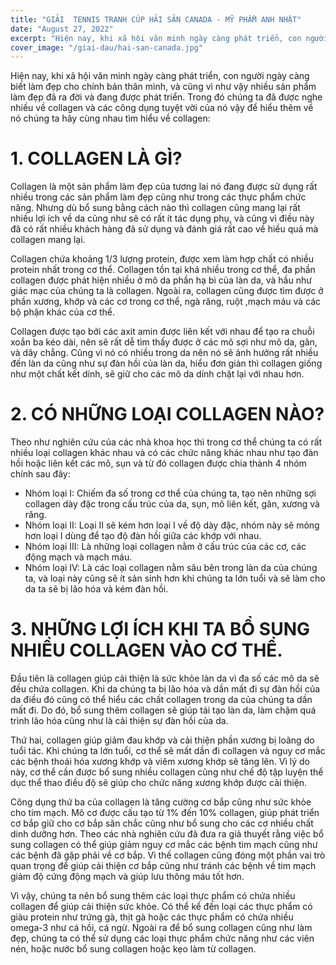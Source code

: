 ```yaml
---
title: "GIẢI  TENNIS TRANH CÚP HẢI SẢN CANADA - MỸ PHẨM ANH NHẬT"
date: "August 27, 2022"
excerpt: "Hiện nay, khi xã hội văn minh ngày càng phát triển, con người ngày càng biết làm đẹp cho chính bản thân mình"
cover_image: "/giai-dau/hai-san-canada.jpg"
---
```


Hiện nay, khi xã hội văn minh ngày càng phát triển, con người ngày càng biết làm đẹp cho chính bản thân mình, và cũng vì như vậy nhiều sản phẩm làm đẹp đã ra đời và đang được phát triển. Trong đó chúng ta đã được nghe nhiều về collagen và các công dụng tuyệt vời của nó vậy để hiểu thêm về nó chúng ta hãy cùng nhau tìm hiểu về collagen:

# 1. COLLAGEN LÀ GÌ?

Collagen là một sản phẩm làm đẹp của tương lai nó đang được sử dụng rất nhiều trong các sản phẩm làm đẹp cũng như trong các thực phẩm chức năng. Nhưng dù bổ sung bằng cách nào thì collagen cũng mang lại rất nhiều lợi ích về da cũng như sẽ có rất ít tác dụng phụ, và cũng vì điều này đã có rất nhiều khách hàng đã sử dụng và đánh giá rất cao về hiều quả mà collagen mang lại.

Collagen chứa khoảng 1/3 lượng protein, được xem làm hợp chất có nhiều protein nhất trong cơ thể. Collagen tồn tại khá nhiều trong cơ thể, đa phần collagen được phát hiện nhiều ở mô da phần hạ bì của làn da, và hầu như giác mạc của chúng ta là collagen. Ngoài ra, collagen cũng được tìm được ở phần xương, khớp và các cơ trong cơ thể, ngà răng, ruột ,mạch máu và các bộ phận khác của cơ thể.

Collagen được tạo bởi các axit amin được liên kết với nhau để tạo ra chuỗi xoắn ba kéo dài, nên sẽ rất dễ tìm thấy được ở các mô sợi như mô da, gân, và dây chẳng. Cũng vì nó có nhiều trong da nên nó sẽ ảnh hưởng rất nhiều đến làn da cũng như sự đàn hồi của làn da, hiểu đơn giản thì collagen giống như một chất kết dính, sẽ giữ cho các mô da dính chặt lại với nhau hơn.

# 2. CÓ NHỮNG LOẠI COLLAGEN NÀO?

Theo như nghiên cứu của các nhà khoa học thì trong cơ thể chúng ta có rất nhiều loại collagen khác nhau và có các chức năng khác nhau như tạo đàn hồi hoặc liên kết các mô, sụn và từ đó collagen được chia thành 4 nhóm chính sau đây:

- Nhóm loại I: Chiếm đa số trong cơ thể của chúng ta, tạo nên những sợi collagen dày đặc trong cấu trúc của da, sụn, mô liên kết, gân, xương và răng.
- Nhóm loại II: Loại II sẽ kém hơn loại I về độ dày đặc, nhóm này sẽ mỏng hơn loại I dùng để tạo độ đàn hồi giữa các khớp với nhau.
- Nhóm loại III: Là những loại collagen nằm ở cấu trúc của các cơ, các động mạch và mạch máu.
- Nhóm loại IV: Là các loại collagen nằm sâu bên trong làn da của chúng ta, và loại này cũng sẽ ít sản sinh hơn khi chúng ta lớn tuổi và sẽ làm cho da ta sẽ bị lão hóa và kém đàn hồi.

# 3. NHỮNG LỢI ÍCH KHI TA BỔ SUNG NHIỀU COLLAGEN VÀO CƠ THỂ.

Đầu tiên là collagen giúp cải thiện là sức khỏe làn da vì đa số các mô da sẽ đều chứa collagen. Khi da chúng ta bị lão hóa và dần mất đi sự đàn hồi của da điều đó cũng có thể hiểu các chất collagen trong da của chúng ta dần mất đi. Do đó, bổ sung thêm collagen sẽ giúp tái tạo làn da, làm chậm quá trình lão hóa cũng như là cải thiện sự đàn hồi của da.

Thứ hai, collagen giúp giảm đau khớp và cải thiện phần xương bị loãng do tuổi tác. Khi chúng ta lớn tuổi, cơ thể sẽ mất dần đi collagen và nguy cơ mắc các bệnh thoái hóa xương khớp và viêm xương khớp sẽ tăng lên. Vì lý do này, cơ thể cần được bổ sung nhiều collagen cũng như chế độ tập luyện thể dục thể thao điều độ sẽ giúp cho chức năng xương khớp được cải thiện.

Công dụng thứ ba của collagen là tăng cường cơ bắp cũng như sức khỏe cho tim mạch. Mô cơ được cấu tạo từ 1% đến 10% collagen, giúp phát triển cơ bắp giữ cho cơ bắp săn chắc cũng như bổ sung cho các cơ nhiều chất dinh dưỡng hơn. Theo các nhà nghiên cứu đã đưa ra giả thuyết rằng việc bổ sung collagen có thể giúp giảm nguy cơ mắc các bệnh tim mạch cũng như các bệnh đã gặp phải về cơ bắp. Vì thế collagen cũng đóng một phần vai trò quan trọng để giúp cải thiện cơ bắp cũng như tránh các bệnh về tim mạch giảm độ cứng động mạch và giúp lưu thông máu tốt hơn.

Vì vậy, chúng ta nên bổ sung thêm các loại thực phẩm có chứa nhiều collagen để giúp cải thiện sức khỏe. Có thể kể đến loại các thực phẩm có giàu protein như trứng gà, thịt gà hoặc các thực phẩm có chứa nhiều omega-3 như cá hồi, cá ngừ. Ngoài ra để bổ sung collagen cũng như làm đẹp, chúng ta có thể sử dụng các loại thực phẩm chức năng như các viên nén, hoặc nước bổ sung collagen hoặc kẹo làm từ collagen.
